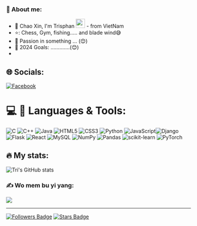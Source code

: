 ### 👤 About me:
- 👋 Chao Xin, I'm Trisphan <img src="https://media.giphy.com/media/hvRJCLFzcasrR4ia7z/giphy.gif" width="25px"> -  from VietNam 
- ⭐: Chess, Gym, fishing..... and blade wind😅
- 🔭 Passion in something ... (😊)
- 💪 2024 Goals: .............(😊)
- 
## 🌐 Socials:
[![Facebook](https://img.shields.io/badge/Facebook-%231877F2.svg?logo=Facebook&logoColor=white)](https://www.facebook.com/FanWhoseTris23082019/) 

# 💻 🌱 Languages & Tools:
![C](https://img.shields.io/badge/c-%2300599C.svg?style=plastic&logo=c&logoColor=white) ![C++](https://img.shields.io/badge/c++-%2300599C.svg?style=plastic&logo=c%2B%2B&logoColor=white) ![Java](https://img.shields.io/badge/java-%23ED8B00.svg?style=plastic&logo=java&logoColor=white) ![HTML5](https://img.shields.io/badge/html5-%23E34F26.svg?style=plastic&logo=html5&logoColor=white) ![CSS3](https://img.shields.io/badge/css3-%231572B6.svg?style=plastic&logo=css3&logoColor=white) ![Python](https://img.shields.io/badge/python-3670A0?style=plastic&logo=python&logoColor=ffdd54) ![JavaScript](https://img.shields.io/badge/javascript-%23323330.svg?style=plastic&logo=javascript&logoColor=%23F7DF1E)![Django](https://img.shields.io/badge/django-%23092E20.svg?style=plastic&logo=django&logoColor=white)  ![Flask](https://img.shields.io/badge/flask-%23000.svg?style=plastic&logo=flask&logoColor=white) ![React](https://img.shields.io/badge/react-%2320232a.svg?style=plastic&logo=react&logoColor=%2361DAFB) ![MySQL](https://img.shields.io/badge/mysql-%2300f.svg?style=plastic&logo=mysql&logoColor=white) ![NumPy](https://img.shields.io/badge/numpy-%23013243.svg?style=plastic&logo=numpy&logoColor=white) ![Pandas](https://img.shields.io/badge/pandas-%23150458.svg?style=plastic&logo=pandas&logoColor=white)  ![scikit-learn](https://img.shields.io/badge/scikit--learn-%23F7931E.svg?style=plastic&logo=scikit-learn&logoColor=white) ![PyTorch](https://img.shields.io/badge/PyTorch-%23EE4C2C.svg?style=plastic&logo=PyTorch&logoColor=white)

## 🔥 My stats:
![Tri's GitHub stats](https://github-readme-stats.vercel.app/api?username=FanWhoseTris&show_icons=true&theme=dark)


### ✍️ Wo mem bu yi yang:
![](https://quotes-github-readme.vercel.app/api?type=horizontal&theme=radical)

---
[![Followers Badge](https://img.shields.io/github/followers/FanWhoseTris?style=for-the-badge&logo=github&color=blue&logoColor=black)](https://github.com/FanWhoseTris)
[![Stars Badge](https://img.shields.io/github/stars/FanWhoseTris?affiliations=OWNER%2CCOLLABORATOR%2CORGANIZATION_MEMBER&logo=github&color=red&logoColor=black&style=for-the-badge)](https://github.com/FanWhoseTris)
